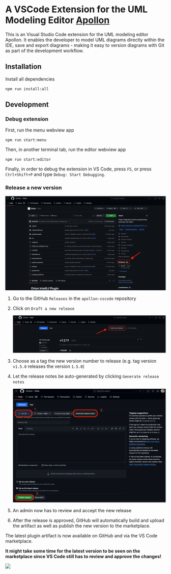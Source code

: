 # A VSCode Extension for the UML Modeling Editor [Apollon](https://github.com/ls1intum/Apollon)

This is an Visual Studio Code extension for the UML modeling editor Apollon. It enables the developer to model UML diagrams directly within the IDE, save and export diagrams - making it easy to version diagrams with Git as part of the development workflow.

## Installation

Install all dependencies

```
npm run install:all
```

## Development

### Debug extension

First, run the menu webview app

```
npm run start:menu
```

Then, in another terminal tab, run the editor webview app

```
npm run start:editor
```

Finally, in order to debug the extension in VS Code, press `F5`, or press `Ctrl+Shift+P` and type `Debug: Start Debugging`.

### Release a new version

![](.github/media/home_to_release.png)

1. Go to the GitHub `Releases` in the `apollon-vscode` repository
2. Click on `Draft a new release`

   ![](.github/media/releases_list.png)

3. Choose as a tag the new version number to release (e.g. tag version `v1.5.0` releases the version `1.5.0`)
4. Let the release notes be auto-generated by clicking `Generate release notes`

   ![](.github/media/create_release.png)

5. An admin now has to review and accept the new release
6. After the release is approved, GitHub will automatically build and upload the artifact as well as publish the new version to the marketplace.

The latest plugin artifact is now available on GitHub and via the VS Code marketplace.

**It might take some time for the latest version to be seen on the marketplace since VS Code still has to review
and approve the changes!**

![](.github/media/release.gif)
